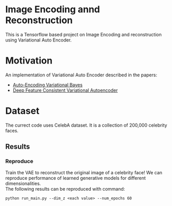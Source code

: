 # Image Encoding annd Reconstruction

This is a Tensorflow based project on Image Encoding and reconstruction using Variational Auto Encoder.

# Motivation
An implementation of Variational Auto Encoder described in the papers:
* [Auto-Encoding Variational Bayes](https://arxiv.org/abs/1312.6114)
* [Deep Feature Consistent Variational Autoencoder](https://arxiv.org/abs/1610.00291)

# Dataset
The currect code uses CelebA dataset. It is a collection of 200,000 celebrity faces.

## Results
### Reproduce
Train the VAE to reconstruct the original image of a celebrity face! 
We can reproduce performance of learned generative models for different dimensionalities.  
The following results can be reproduced with command:  
```
python run_main.py --dim_z <each value> --num_epochs 60
``` 





